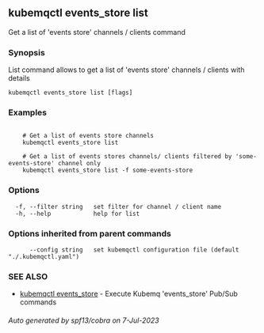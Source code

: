 ## kubemqctl events_store list

Get a list of 'events store' channels / clients command

### Synopsis

List command allows to get a list of 'events store' channels / clients with details

```
kubemqctl events_store list [flags]
```

### Examples

```

	# Get a list of events store channels
	kubemqctl events_store list
	
	# Get a list of events stores channels/ clients filtered by 'some-events-store' channel only
	kubemqctl events_store list -f some-events-store

```

### Options

```
  -f, --filter string   set filter for channel / client name
  -h, --help            help for list
```

### Options inherited from parent commands

```
      --config string   set kubemqctl configuration file (default "./.kubemqctl.yaml")
```

### SEE ALSO

* [kubemqctl events_store](kubemqctl_events_store.md)	 - Execute Kubemq 'events_store' Pub/Sub commands

###### Auto generated by spf13/cobra on 7-Jul-2023
